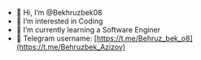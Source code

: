 - 👋 Hi, I’m @Bekhruzbek08
- 👀 I’m interested in Coding
- 🌱 I’m currently learning a Software Enginer
- 🪪 Telegram username: [https://t.me/Behruz_bek_o8](https://t.me/Behruzbek_Azizov)

<!---
Bekhruzbek08/Bekhruzbek08 is a ✨ special ✨ repository because its `README.md` (this file) appears on your GitHub profile.
You can click the Preview link to take a look at your changes.
--->
